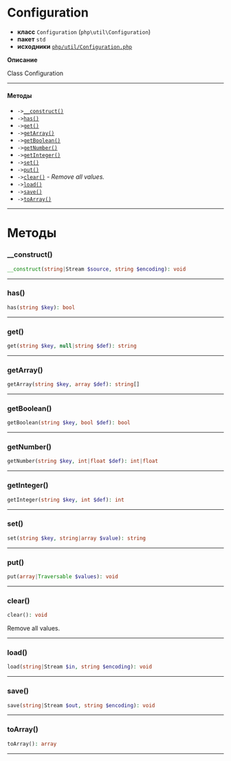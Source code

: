 # Configuration

- **класс** `Configuration` (`php\util\Configuration`)
- **пакет** `std`
- **исходники** [`php/util/Configuration.php`](./src/main/resources/JPHP-INF/sdk/php/util/Configuration.php)

**Описание**

Class Configuration

---

#### Методы

- `->`[`__construct()`](#method-__construct)
- `->`[`has()`](#method-has)
- `->`[`get()`](#method-get)
- `->`[`getArray()`](#method-getarray)
- `->`[`getBoolean()`](#method-getboolean)
- `->`[`getNumber()`](#method-getnumber)
- `->`[`getInteger()`](#method-getinteger)
- `->`[`set()`](#method-set)
- `->`[`put()`](#method-put)
- `->`[`clear()`](#method-clear) - _Remove all values._
- `->`[`load()`](#method-load)
- `->`[`save()`](#method-save)
- `->`[`toArray()`](#method-toarray)

---
# Методы

<a name="method-__construct"></a>

### __construct()
```php
__construct(string|Stream $source, string $encoding): void
```

---

<a name="method-has"></a>

### has()
```php
has(string $key): bool
```

---

<a name="method-get"></a>

### get()
```php
get(string $key, null|string $def): string
```

---

<a name="method-getarray"></a>

### getArray()
```php
getArray(string $key, array $def): string[]
```

---

<a name="method-getboolean"></a>

### getBoolean()
```php
getBoolean(string $key, bool $def): bool
```

---

<a name="method-getnumber"></a>

### getNumber()
```php
getNumber(string $key, int|float $def): int|float
```

---

<a name="method-getinteger"></a>

### getInteger()
```php
getInteger(string $key, int $def): int
```

---

<a name="method-set"></a>

### set()
```php
set(string $key, string|array $value): string
```

---

<a name="method-put"></a>

### put()
```php
put(array|Traversable $values): void
```

---

<a name="method-clear"></a>

### clear()
```php
clear(): void
```
Remove all values.

---

<a name="method-load"></a>

### load()
```php
load(string|Stream $in, string $encoding): void
```

---

<a name="method-save"></a>

### save()
```php
save(string|Stream $out, string $encoding): void
```

---

<a name="method-toarray"></a>

### toArray()
```php
toArray(): array
```

---

